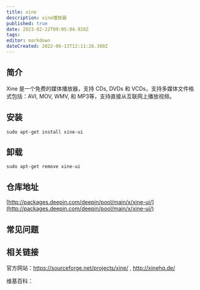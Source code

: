```yaml
---
title: xine
description: xine播放器
published: true
date: 2023-02-22T09:05:04.928Z
tags: 
editor: markdown
dateCreated: 2022-06-13T12:11:26.380Z
---
```


## 简介

Xine 是一个免费的媒体播放器，支持 CDs, DVDs 和 VCDs，支持多媒体文件格式包括：AVI, MOV, WMV, 和 MP3等，支持直接从互联网上播放视频。

## 安装

`sudo apt-get install xine-ui`

## 卸载

`sudo apt-get remove xine-ui`

## 仓库地址

[http://packages.deepin.com/deepin/pool/main/x/xine-ui/](http://packages.deepin.com/deepin/pool/main/x/xine-ui/)

## 常见问题

## 相关链接
官方网站：https://sourceforge.net/projects/xine/ , http://xinehq.de/

维基百科：